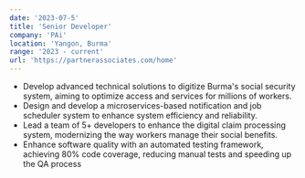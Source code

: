 ```yaml
---
date: '2023-07-5'
title: 'Senior Developer'
company: 'PAi'
location: 'Yangon, Burma'
range: '2023 - current'
url: 'https://partnerassociates.com/home'
---
```


- Develop advanced technical solutions to digitize Burma's social security system, aiming to optimize access and services for millions of workers.
- Design and develop a microservices-based notification and job scheduler system to enhance system efficiency and reliability.
- Lead a team of 5+ developers to enhance the digital claim processing system, modernizing the way workers manage their social benefits.
- Enhance software quality with an automated testing framework, achieving 80% code coverage, reducing manual tests and speeding up the QA process
